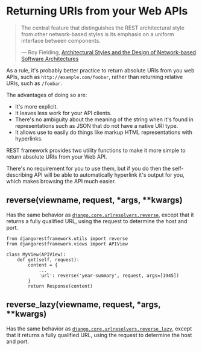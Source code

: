 # Returning URIs from your Web APIs

> The central feature that distinguishes the REST architectural style from other network-based styles is its emphasis on a uniform interface between components.
>
> &mdash; Roy Fielding, [Architectural Styles and the Design of Network-based Software Architectures][cite]

As a rule, it's probably better practice to return absolute URIs from you web APIs, such as `http://example.com/foobar`, rather than returning relative URIs, such as `/foobar`.

The advantages of doing so are:

* It's more explicit.
* It leaves less work for your API clients.
* There's no ambiguity about the meaning of the string when it's found in representations such as JSON that do not have a native URI type.
* It allows use to easily do things like markup HTML representations with hyperlinks.

REST framework provides two utility functions to make it more simple to return absolute URIs from your Web API.

There's no requirement for you to use them, but if you do then the self-describing API will be able to automatically hyperlink it's output for you, which makes browsing the API much easier.

## reverse(viewname, request, *args, **kwargs)

Has the same behavior as [`django.core.urlresolvers.reverse`][reverse], except that it returns a fully qualified URL, using the request to determine the host and port.

    from djangorestframework.utils import reverse
    from djangorestframework.views import APIView
   
	class MyView(APIView):
	    def get(self, request):
			content = {
 				...
    		    'url': reverse('year-summary', request, args=[1945])
            }
    		return Response(content)

## reverse_lazy(viewname, request, *args, **kwargs)

Has the same behavior as [`django.core.urlresolvers.reverse_lazy`][reverse-lazy], except that it returns a fully qualified URL, using the request to determine the host and port.

[cite]: http://www.ics.uci.edu/~fielding/pubs/dissertation/rest_arch_style.htm#sec_5_1_5
[reverse]: https://docs.djangoproject.com/en/dev/topics/http/urls/#reverse
[reverse-lazy]: https://docs.djangoproject.com/en/dev/topics/http/urls/#reverse-lazy